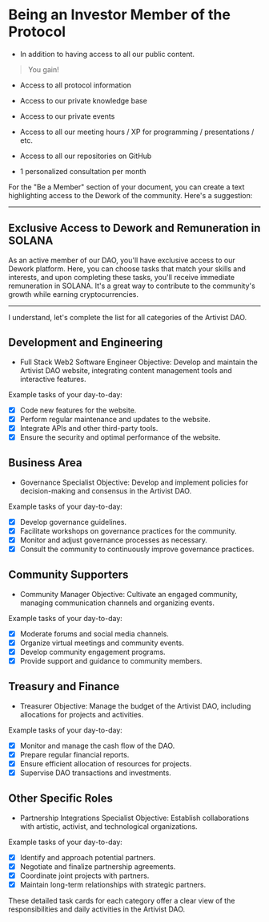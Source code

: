 # Being an Investor Member of the Protocol

- In addition to having access to all our public content.

> You gain!

- Access to all protocol information

- Access to our private knowledge base

- Access to our private events

- Access to all our meeting hours / XP for programming / presentations / etc.

- Access to all our repositories on GitHub

- 1 personalized consultation per month

For the "Be a Member" section of your document, you can create a text highlighting access to the Dework of the community. Here's a suggestion:

---

## Exclusive Access to __Dework__ and Remuneration in SOLANA

As an active member of our DAO, you'll have exclusive access to our Dework platform. Here, you can choose tasks that match your skills and interests, and upon completing these tasks, you'll receive immediate remuneration in SOLANA. It's a great way to contribute to the community's growth while earning cryptocurrencies.

---

I understand, let's complete the list for all categories of the Artivist DAO.

## Development and Engineering

* Full Stack Web2 Software Engineer
Objective: Develop and maintain the Artivist DAO website, integrating content management tools and interactive features.

Example tasks of your day-to-day:

- [x] Code new features for the website.
- [x] Perform regular maintenance and updates to the website.
- [x] Integrate APIs and other third-party tools.
- [x] Ensure the security and optimal performance of the website.

## Business Area

* Governance Specialist
Objective: Develop and implement policies for decision-making and consensus in the Artivist DAO.

Example tasks of your day-to-day:

- [x] Develop governance guidelines.
- [x] Facilitate workshops on governance practices for the community.
- [x] Monitor and adjust governance processes as necessary.
- [x] Consult the community to continuously improve governance practices.

## Community Supporters

* Community Manager
Objective: Cultivate an engaged community, managing communication channels and organizing events.

Example tasks of your day-to-day:

- [x] Moderate forums and social media channels.
- [x] Organize virtual meetings and community events.
- [x] Develop community engagement programs.
- [x] Provide support and guidance to community members.

## Treasury and Finance

* Treasurer
Objective: Manage the budget of the Artivist DAO, including allocations for projects and activities.

Example tasks of your day-to-day:

- [x] Monitor and manage the cash flow of the DAO.
- [x] Prepare regular financial reports.
- [x] Ensure efficient allocation of resources for projects.
- [x] Supervise DAO transactions and investments.

## Other Specific Roles

* Partnership Integrations Specialist
Objective: Establish collaborations with artistic, activist, and technological organizations.

Example tasks of your day-to-day:

- [x] Identify and approach potential partners.
- [x] Negotiate and finalize partnership agreements.
- [x] Coordinate joint projects with partners.
- [x] Maintain long-term relationships with strategic partners.

These detailed task cards for each category offer a clear view of the responsibilities and daily activities in the Artivist DAO.